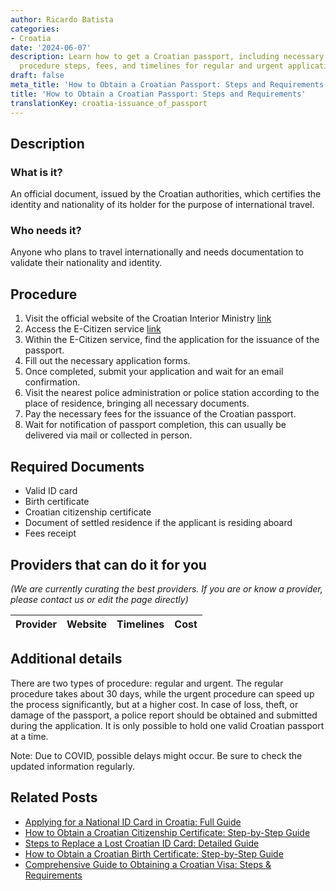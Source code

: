 ```yaml
---
author: Ricardo Batista
categories:
- Croatia
date: '2024-06-07'
description: Learn how to get a Croatian passport, including necessary documents,
  procedure steps, fees, and timelines for regular and urgent applications.
draft: false
meta_title: 'How to Obtain a Croatian Passport: Steps and Requirements'
title: 'How to Obtain a Croatian Passport: Steps and Requirements'
translationKey: croatia-issuance_of_passport
---
```


## Description
### What is it?
An official document, issued by the Croatian authorities, which certifies the identity and nationality of its holder for the purpose of international travel.

### Who needs it?
Anyone who plans to travel internationally and needs documentation to validate their nationality and identity.

## Procedure
1. Visit the official website of the Croatian Interior Ministry [link](https://mup.gov.hr/)
2. Access the E-Citizen service [link](https://e-građani.gov.hr/)
3. Within the E-Citizen service, find the application for the issuance of the passport.
4. Fill out the necessary application forms.
5. Once completed, submit your application and wait for an email confirmation.
6. Visit the nearest police administration or police station according to the place of residence, bringing all necessary documents.
7. Pay the necessary fees for the issuance of the Croatian passport.
8. Wait for notification of passport completion, this can usually be delivered via mail or collected in person.

## Required Documents
- Valid ID card
- Birth certificate
- Croatian citizenship certificate
- Document of settled residence if the applicant is residing aboard
- Fees receipt

## Providers that can do it for you

_(We are currently curating the best providers. If you are or know a provider, please contact us or edit the page directly)_

| Provider        |     Website     |     Timelines    |       Cost      |
| :-------------: | :-------------: |  :-------------: | :-------------: |

## Additional details
There are two types of procedure: regular and urgent. The regular procedure takes about 30 days, while the urgent procedure can speed up the process significantly, but at a higher cost. In case of loss, theft, or damage of the passport, a police report should be obtained and submitted during the application. It is only possible to hold one valid Croatian passport at a time.

Note: Due to COVID, possible delays might occur. Be sure to check the updated information regularly.
## Related Posts

- [Applying for a National ID Card in Croatia: Full Guide](https://tramitit.com/guides/croatia/issuance_of_id_card/)
- [How to Obtain a Croatian Citizenship Certificate: Step-by-Step Guide](https://tramitit.com/guides/croatia/issuance_of_citizenship_certificate/)
- [Steps to Replace a Lost Croatian ID Card: Detailed Guide](https://tramitit.com/guides/croatia/report_of_missing_id_card/)
- [How to Obtain a Croatian Birth Certificate: Step-by-Step Guide](https://tramitit.com/guides/croatia/issuance_of_birth_certificate/)
- [Comprehensive Guide to Obtaining a Croatian Visa: Steps & Requirements](https://tramitit.com/guides/croatia/obtaining_a_visa_for_foreigners/)